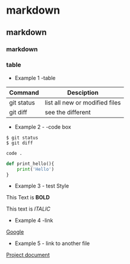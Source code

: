 # markdown
## markdown

### markdown

### table

- Example 1 -table

| Command | Desciption |
|---------|------------|
|git status|list all new or modified files|
|git diff|see the different|

- Example 2 - -code box
```
$ git status
$ git diff
```
`code .`
```Python
def print_hello(){
    print('Hello')
}
```

- Example 3 - test Style

This Text is **BOLD**

This text is *ITALIC*

- Example 4 -link

[Google](https://www.google.com)

- Example 5 - link to another file

[Project document](docs/redme.md)
